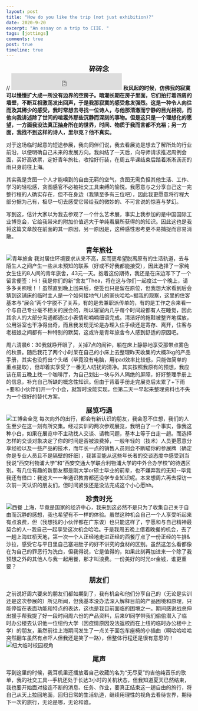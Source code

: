 ```yaml
---
layout: post
title: "How do you like the trip (not just exhibition)?"
date: 2020-9-20
excerpt: "An essay on a trip to CIIE. "
tags: [jottings]
comments: true
post: true
timeline: true
---
```


<b><center><font size="4" face="Segoe Script">碎碎念</font></center></b>
// <embed src=https://raw.githubusercontent.com/SUNRISINGGG/sunrisinggg.github.io/master/assets/img/工博会/music.mp3 width=300 height=45 type=audio/mpeg loop="-1" autostart="false" volume="0"></embed>
<b>秋风起的时候，仿佛我的寂寞可以慢慢扩大成一所没有边界的空房子。暗潮长期在房子里面，它们拍打着四周的墙壁，不断互相激荡发出回声，于是我那寂寞的感受愈发强烈。这是一种令人向往而及其稀少的感受，我时常想去寻找一位诗人，与他那清澈而宁静的目光相视，而他向我讲述除了世间的喧嚣外那些沉静而深刻的事物。但是这只是一个理想化的愿望，一方面我没法真正抽身所在的世界，时间、物质于我而言都不充裕；另一方面，我找不到这样的诗人，里尔克？他不真实。</b>

对于这场临时起意的短途参展，我向同伴们说，我去看展览是想去了解所处的行业前沿，以便明确自己未来的发展方向。我纠结了一天后，向导师请求推迟周例会面，买好高铁票，定好青年旅社，收拾好行装，在周五早课结束后踏着淅淅沥沥的雨只身前往上海。

其实我是贪图一个人才能嗅到的自由无羁的空气，贪图无需负担其他生活、工作、学习的轻松感，贪图感官不必被社交工具束缚的愉悦。我愿意与之分享自己这一完整行程的人确实存在，但不在身边（我猜至多有三位吧），因此我更愿意将行程大部分据为己有，极尽一切去感受它带给我的微妙的、不可言说的惊喜与梦幻。

写到这，估计大家以为我去参观了一个什么艺术展，事实上我参加的是中国国际工业博览会，它给我带来的附加价值远大于单纯看展所获得的的知识。因此这也是我将这篇文章放在前面的其一原因，另一原因是，这种感性思考更不易捕捉而容易消散。

<b><center><font size="4" face="Segoe Script">青年旅社</font></center></b>
![青年旅舍](https://raw.githubusercontent.com/SUNRISINGGG/sunrisinggg.github.io/master/assets/img/工博会/青年旅舍.jpg "青年旅舍")
我对居住环境要求从来不高，反而更希望脱离原有的生活轨道，去与陌生人之间产生一些从未预知的联系（好或不好我都能接受），因此选择了一家纯女生住的8人间的青年旅舍，43元一天。抱着这份期待，我还是在床边写下了一个留言便签：Hi！我是你们的新“舍友”Thea，将在这与你们一起度过一个晚上，请多多关照哦！！虽然直到晚上回来后，便签也只是留在原位，但我想大家看到后会猜到这铺床的临时主人是一个如何接地气儿的家伙哈哈~据我的观察，这里的住客基本与“展会”两个字脱不了关系，有的是去兼职派传单的，有的是工作之余来看一个与自己专业毫不相关的展会的，所以寝室内几乎每个时间段都有人在睡觉，因此其余人的大部分沟通都通过小表情和喃喃细语完成。清洁好的拖鞋被整齐地摆放，公用浴室也干净得出奇，而且我发现无论是办理入住手续还是寄存、离开，住客与老板娘之间都有一种特别的默契，这或许是青年旅舍令人感到舒适的原因吧。

周六清晨6：30我就睁开眼了，关掉7点的闹钟，躺在床上静静地享受那带点雾色的秋景。随后我花了两个小时呆在自己的小床上去整理昨天收集的大概3kg的产品手册，其实也没捋出个头绪（毕竟没有电脑，用ipad效率比较低，只能做简单的重点提取），但却着实享受了一番无人叨扰的清净。其实按照我原有的预想，我应该在周五晚上找一个咖啡厅，为自己划出一块与外人隔绝的屏障，好好整理手册上的信息，补充自己所缺的概念性知识。但由于背着手册走完展览后太累了+下雨+要和小伙伴们开一个小会，就暂时没能实现，但第二天一早起来整理资料也不失为一个很好的替代方案。

<b><center><font size="4" face="Segoe Script">展览巧遇</font></center></b>
![工博会全览](https://raw.githubusercontent.com/SUNRISINGGG/sunrisinggg.github.io/master/assets/img/工博会/工博会全览.jpg "工博会全览")
每次向外的出行，都会有新认识的朋友，我会忍不住想，我们的人生至少在这一刻有所交集。经过实训的两次参观展览，我明白了一个事实，像我这种小白，如果在展览中不主动找人交谈、请教问题，基本上等于白走一趟。而选择怎样的交谈对象决定了你的时间是否被浪费掉，一般年轻的（技术）人员更愿意分享经验以及一些产品的技术，而年长一点的销售人员则会不断瞄你的参展牌（确定你是专业人员且不是隔壁的奸细），我甚至能从这些年长者的交谈态度中感受到当我说“西交利物浦大学”和“西安交通大学联合利物浦大学的中外合办学校”的待遇区别。有几位有趣的新朋友都是刚大学or硕士毕业的前辈，也不嫌弃我的无知--毕竟我还有借口：我这大一一年通识教育都还没学专业知识呢。本来想周六再去探访一次前一天认识的朋友们，但时间紧张还是没法完成这个小心愿hh。

<b><center><font size="4" face="Segoe Script">珍贵时光</font></center></b>
![西餐](https://raw.githubusercontent.com/SUNRISINGGG/sunrisinggg.github.io/master/assets/img/工博会/西餐厅.jpg "西餐")
上海，毕竟是国家的经济中心，我来到这必然不是只为了收集自己关于自由而沉静的感想，我也希望有不一样的体验。虽然这种机会自己一个人享受听起来有点浪费，但（我想找的小伙伴都在广东诶）也只能这样了，宁愿和与自己精神最契合的人--我自己一起享受这次机会哈哈。于是我周五晚上借着晚餐的机会，去了一趟上海虹桥天地，第一次一个人正经地走进正经的西餐厅点了一份正经的牛排&沙拉，感受它与平日里自己塞进肚子的好不讲究的食材的区别。虽然这怎么看都像在为自己的罪恶行为洗白，但我得说，它是值得的，如果此刻再加进来一个除了我预想之外的其他人与我一起用餐，那才叫浪费。一份美好的时光or金钱，谁更重要？

<b><center><font size="4" face="Segoe Script">朋友们</font></center></b>

之前说好周六要来的朋友们都如期到了，我有机会和他们分享自己的（无论是实训还是这次参展的）所见所闻，但我基本没办法深入解释目前的产品困境和原理，只能停留在表面功能和特点的表达，这也是我目前面临的困境之一。期间感谢战总伸出援手帮我提了好一段时间周六份的产品资料，后来91同学带我们偷偷潜入了临时办公楼去认识他一位纽约大学（因疫情原因没法返校而在上纽的临时办公楼中上学）的朋友，虽然前往上海期间发生了一点关于面包车座椅的小插曲（啊哈哈哈哈突然翻车虽然有点吓人但我还是笑了一路），但整体行程还是很有意思的！
![纽大临时校园视角](https://raw.githubusercontent.com/SUNRISINGGG/sunrisinggg.github.io/master/assets/img/工博会/上纽视角.jpg "纽大临时校园视角")

<b><center><font size="4" face="Segoe Script">尾声</font></center></b>

写到这里的时候，我耳机里还播放着自己收藏的名为“无尽夏”的吉他纯音乐的歌单，我的社交工具--手机还处于长达3小时的关机状态，但我知道夏天已然结束，我也要开始面对接连不断的消息、任务、作业，要真正结束这一趟自由的旅行，将自己从天上拉回地面，回归日常的生活轨道，继续用理性的视角去看待世界，期待下一次的旅行，无论是哪，无论和谁。




